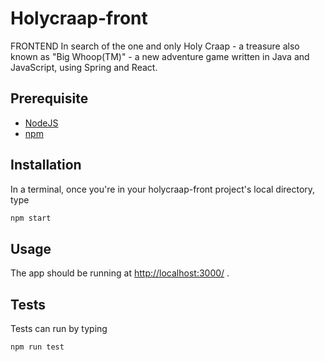 # Holycraap-front

FRONTEND In search of the one and only Holy Craap - a treasure also known as
"Big Whoop(TM)" - a new adventure game written in Java and JavaScript, using
Spring and React.

## Prerequisite

- [NodeJS](https://nodejs.org)
- [npm](https://www.npmjs.com/get-npm)

## Installation

In a terminal, once you're in your holycraap-front project's local directory, type

```sh
npm start
```

## Usage

The app should be running at <http://localhost:3000/> .

## Tests

Tests can run by typing

```sh
npm run test
```

